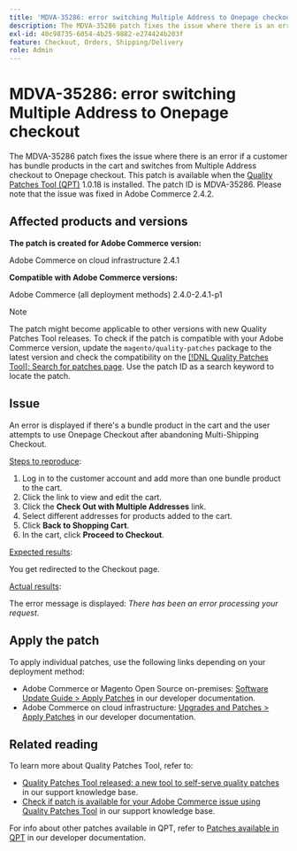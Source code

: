 ```yaml
---
title: 'MDVA-35286: error switching Multiple Address to Onepage checkout'
description: The MDVA-35286 patch fixes the issue where there is an error if a customer has bundle products in the cart and switches from Multiple Address checkout to Onepage checkout. This patch is available when the [Quality Patches Tool (QPT)](/help/announcements/adobe-commerce-announcements/magento-quality-patches-released-new-tool-to-self-serve-quality-patches.md) 1.0.18 is installed. The patch ID is MDVA-35286. Please note that the issue was fixed in Adobe Commerce 2.4.2.
exl-id: 40c98735-6054-4b25-9882-e274424b203f
feature: Checkout, Orders, Shipping/Delivery
role: Admin
---
```

# MDVA-35286: error switching Multiple Address to Onepage checkout

The MDVA-35286 patch fixes the issue where there is an error if a customer has bundle products in the cart and switches from Multiple Address checkout to Onepage checkout. This patch is available when the [Quality Patches Tool (QPT)](/help/announcements/adobe-commerce-announcements/magento-quality-patches-released-new-tool-to-self-serve-quality-patches.md) 1.0.18 is installed. The patch ID is MDVA-35286. Please note that the issue was fixed in Adobe Commerce 2.4.2.

## Affected products and versions

**The patch is created for Adobe Commerce version:**

Adobe Commerce on cloud infrastructure 2.4.1

**Compatible with Adobe Commerce versions:**

Adobe Commerce (all deployment methods) 2.4.0-2.4.1-p1

>[!NOTE]
>
>The patch might become applicable to other versions with new Quality Patches Tool releases. To check if the patch is compatible with your Adobe Commerce version, update the `magento/quality-patches` package to the latest version and check the compatibility on the [[!DNL Quality Patches Tool]: Search for patches page](https://devdocs.magento.com/quality-patches/tool.html#patch-grid). Use the patch ID as a search keyword to locate the patch.

## Issue

An error is displayed if there's a bundle product in the cart and the user attempts to use Onepage Checkout after abandoning Multi-Shipping Checkout.

<u>Steps to reproduce</u>:

1. Log in to the customer account and add more than one bundle product to the cart.
1. Click the link to view and edit the cart.
1. Click the **Check Out with Multiple Addresses** link.
1. Select different addresses for products added to the cart.
1. Click **Back to Shopping Cart**.
1. In the cart, click **Proceed to Checkout**.

<u>Expected results</u>:

You get redirected to the Checkout page.

<u>Actual results</u>:

The error message is displayed: *There has been an error processing your request*.

## Apply the patch

To apply individual patches, use the following links depending on your deployment method:

* Adobe Commerce or Magento Open Source on-premises: [Software Update Guide > Apply Patches](https://devdocs.magento.com/guides/v2.4/comp-mgr/patching/mqp.html) in our developer documentation.
* Adobe Commerce on cloud infrastructure: [Upgrades and Patches > Apply Patches](https://devdocs.magento.com/cloud/project/project-patch.html) in our developer documentation.

## Related reading

To learn more about Quality Patches Tool, refer to:

* [Quality Patches Tool released: a new tool to self-serve quality patches](/help/announcements/adobe-commerce-announcements/magento-quality-patches-released-new-tool-to-self-serve-quality-patches.md) in our support knowledge base.
* [Check if patch is available for your Adobe Commerce issue using Quality Patches Tool](/help/support-tools/patches-available-in-qpt-tool/check-patch-for-magento-issue-with-magento-quality-patches.md) in our support knowledge base.

For info about other patches available in QPT, refer to [Patches available in QPT](https://devdocs.magento.com/quality-patches/tool.html#patch-grid) in our developer documentation.
